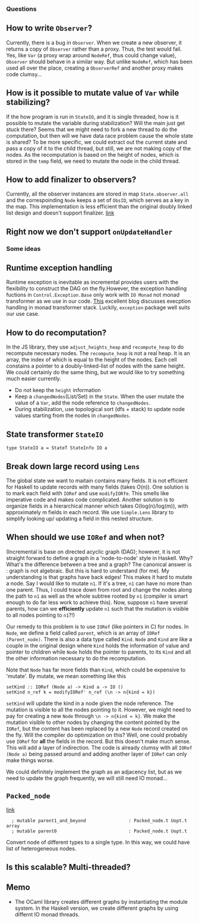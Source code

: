 ### Questions
## How to write `Observer`?
Currently, there is a bug in `Observer`. When we create a new observer, it returns a copy of `Observer` rather than a proxy. Thus, the test would fail. Yes, like `Var` (a proxy wrap around `NodeRef`, thus could change value), `Observer` should behave in a similar way. But unlike `NodeRef`, which has been used all over the place, creating a `ObserverRef` and another proxy makes code clumsy... 

## How is it possible to mutate value of `Var` while stabilizing?
If the how program is run in `StateIO`, and it is single threaded, how is it possible to mutate the variable during stabilization? Will the main just get stuck there? Seems that we might need to fork a new thread to do the computation, but then will we have data race problem cause the whole state is shared? To be more specific, we could extract out the current state and pass a copy of it to the child thread, but still, we are not making copy of the nodes. As the recomputation is based on the height of nodes, which is stored in the `temp` field, we need to mutate the node in the child thread.

## How to add finalizer to observers?
Currently, all the observer instances are stored in map `State.observer.all` and the correspoinding `Node` keeps a set of `ObsID`, which serves as a key in the map. 
This implementation is less efficient than the original doubly linked list design and doesn't support finalizer. [link](https://github.com/janestreet/incremental/blob/master/src/incremental_intf.ml#L856)

## Right now we don't support `onUpdateHandler`

### Some ideas
## Runtime exception handling
Runtime exception is inevitable as incremental provides users with the flexibility to construct the DAG on the fly.However, the exception handling fuctions in `Control.Exception.Base` only work with `IO Monad` not monad transformer as we use in our code. [This](https://www.schoolofhaskell.com/user/snoyberg/general-haskell/exceptions/exceptions-and-monad-transformers) excellent blog discusses execption handling in monad transformer stack. Luckily, `exception` package well suits our use case.

## How to do recomputation?
In the JS library, they use `adjust_heights_heap` and `recompute_heap` to do recompute necessary nodes. The `recompute_heap` is not a real heap. It is an array, the index of which is equal to the height of the nodes. Each cell constains a pointer to a doubly-linked-list of nodes with the same height. We could certainly do the same thing, but we would like to try something much easier currently.
 - Do not keep the `height` information
 - Keep a `changedNodes`(List/Set) in the `State`. When the user mutate the value of a `Var`, add the node reference to `changedNodes`.
 - During stabilization, use topological sort (dfs + stack) to update node values starting from the nodes in `changedNodes`.

## State transformer `StateIO`
```
type StateIO a = StateT StateInfo IO a
```
## Break down large record using `Lens`
The global state we want to maitain contains many fields. It is not efficient for Haskell to update records with many fields (takes O(n)). One solution is to mark each field with `IORef` and use `modifyIORfe`. This smells like imperative code and makes code complicated. Another solution is to organize fields in a hierarchical manner which takes O(log(n)/log(m)), with approximately m fields in each record. We use `Simple.Lens` library to simplify looking up/ updating a field in this nested
structure.

## When should we use `IORef` and when not?
(Incremental is base on directed acyclic graph (DAG); however, it is not straight forward to define a graph in a 'node-to-node' style in Haskell. Why? What's the difference between a tree and a graph? The canonical answer is : graph is not algebraic. But this is hard to understand (for me). My understanding is that graphs have back edges! This makes it hard to mutate a node. Say I would like to mutate `n1`. If it's a tree, `n1` can have no more than one parent. Thus, I could trace down from root and change the nodes along the path to `n1` as well as the whole subtree rooted by `n1` (compiler is smart enough to do far less work to achieve this). Now, suppose `n1` have several parents, how can we **efficiently** update `n1` such that the mutation is visible to all nodes pointing to `n1`?!)

Our remedy to this problem is to use `IORef` (like pointers in C) for nodes. In `Node`, we define a field called `parent`, which is an array of `IORef (Parent_node)`. There is also a data type called `Kind`.  `Node` and `Kind` are like a couple in the original design where `Kind` holds the information of value and pointer to children while `Node` holds the pointer to parents, to its `Kind` and all the other information necessary to do the recomputation. 

Note that `Node` has far more fields than `Kind`, which could be expensive to 'mutate'. By mutate, we mean something like this 
```
setKind :: IORef (Node a) -> Kind a -> IO ()
setKind n_ref k = modifyIORef' n_ref (\n -> n{kind = k})
```
`setKind` will update the kind in a node given the node reference. The mutation is visible to all the nodes pointing to it. However, we might need to pay for creating a new `Node` through `\n -> n{kind = k}`. We make the mutation visible to other nodes by changing the content pointed by the `IORef`, but the content has been replaced by a new `Node` record created on the fly. Will the compiler do optimization on this? Well, one could probably use `IORef` for **all** the fields in the record. But this doesn't make much sense. This will add a layer of indirection. The code is already clumsy with all `IORef (Node a)` being passed around and adding another layer of `IORef` can only make things worse.

We could definitely implement the graph as an adjacency list, but as we need to update the graph frequently, we will still need IO monad...

## `Packed_node`
[link](https://github.com/janestreet/incremental/blob/master/src/node.ml#L46)
```
  ; mutable parent1_and_beyond                : Packed_node.t Uopt.t array
  ; mutable parent0                           : Packed_node.t Uopt.t
```
Convert node of different types to a single type. In this way, we could have list of heterogeneous nodes.

## Is this scalable? Multi-threaded?

## Memo 
* The OCaml library creates different graphs by instantiating the module system. In the Haskell version, we create different graphs by using differnt IO monad threads.

